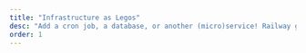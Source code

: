 ```yaml
---
title: "Infrastructure as Legos"
desc: "Add a cron job, a database, or another (micro)service! Railway grows with your application."
order: 1
---
```

<svg
    width="100%"
    height="100%"
    viewBox="0 0 24 24"
    fill="none"
    stroke-width="2"
    stroke-linecap="round"
    stroke-linejoin="round"
    class="feather feather-grid stroke-ternary"
    ><path d="M3 3h7v7H3zm11 0h7v7h-7zm0 11h7v7h-7zM3 14h7v7H3z"></path>
</svg>